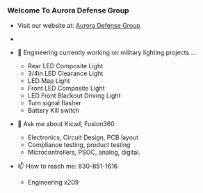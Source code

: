 <!--
**AuroraDefenseGroup/AuroraDefenseGroup** is a ✨ _special_ ✨ repository because its `README.md` (this file) appears on your GitHub profile.
Here are some ideas to get you started:
-->
### Welcome To Aurora Defense Group
- Visit our website at: [Aurora Defense Group](https://www.auroradefensegroup.com)
- 
- 🔭 Engineering currently working on military lighting projects ...
  -  Rear LED Composite Light
  -  3/4in LED Clearance Light
  -  LED Map Light
  -  Front LED Composite Light
  -  LED Front Blackout Driving Light
  -  Turn signal flasher
  -  Battery Kill switch

- 💬 Ask me about Kicad, Fusion360
  -  Electronics, Circuit Design, PCB layout
  -  Compliance testing, product testing
  -  Microcontrollers, PSOC, analog, digital.

- 📫 How to reach me: 630-851-1616
  - Engineering x209

